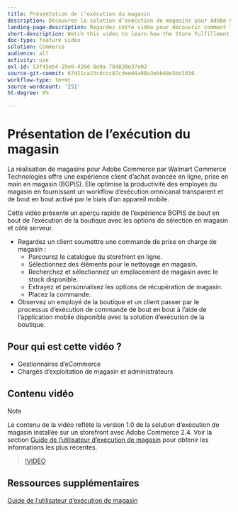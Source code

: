 ```yaml
---
title: Présentation de l’exécution du magasin
description: Découvrez la solution d’exécution de magasins pour Adobe Commerce par Walmart Commerce Technologies, une solution d’exécution de magasins omnicanaux avancée qui offre une expérience d’achat en ligne, prise en charge en magasin (BOPIS) de bout en bout.
landing-page-description: Regardez cette vidéo pour découvrir comment la solution d’exécution des magasins offre aux clients la commodité d’un nettoyage en magasin et à l’aide d’un curbside et permet aux employés de stocker des workflows d’exécution plus efficaces et prêts pour les appareils mobiles afin de sélectionner, préparer et transmettre des commandes de prise en main de magasin aux clients.
short-description: Watch this video to learn how the Store Fulfillment solution offers customers the convenience of in-store and curbside pick-up and store employees more efficient, mobile-ready fulfillment workflows to pick, stage, and hand-off store pickup orders to customers.
doc-type: feature video
solution: Commerce
audience: all
activity: use
exl-id: 53f45eb4-29e0-426d-8e9a-784838e37e03
source-git-commit: 67d21ca23cdccc87cdeed4a08a3ebb48e5bd1030
workflow-type: tm+mt
source-wordcount: '251'
ht-degree: 0%

---
```


# Présentation de l’exécution du magasin

La réalisation de magasins pour Adobe Commerce par Walmart Commerce Technologies offre une expérience client d’achat avancée en ligne, prise en main en magasin (BOPIS). Elle optimise la productivité des employés du magasin en fournissant un workflow d’exécution omnicanal transparent et de bout en bout activé par le biais d’un appareil mobile.

Cette vidéo présente un aperçu rapide de l’expérience BOPIS de bout en bout de l’exécution de la boutique avec les options de sélection en magasin et côté serveur.

- Regardez un client soumettre une commande de prise en charge de magasin :
   - Parcourez le catalogue du storefront en ligne.
   - Sélectionnez des éléments pour le nettoyage en magasin.
   - Recherchez et sélectionnez un emplacement de magasin avec le stock disponible.
   - Extrayez et personnalisez les options de récupération de magasin.
   - Placez la commande.
- Observez un employé de la boutique et un client passer par le processus d’exécution de commande de bout en bout à l’aide de l’application mobile disponible avec la solution d’exécution de la boutique.

## Pour qui est cette vidéo ?

- Gestionnaires d’eCommerce
- Chargés d’exploitation de magasin et administrateurs

## Contenu vidéo

>[!NOTE]
>
>Le contenu de la vidéo reflète la version 1.0 de la solution d’exécution de magasin installée sur un storefront avec Adobe Commerce 2.4. Voir la section [Guide de l’utilisateur d’exécution de magasin](https://experienceleague.adobe.com/docs/commerce-merchant-services/store-fulfillment/introduction.html) pour obtenir les informations les plus récentes.

>[!VIDEO](https://video.tv.adobe.com/v/343653?quality=12&learn=on)

## Ressources supplémentaires

[Guide de l’utilisateur d’exécution de magasin](https://experienceleague.adobe.com/docs/commerce-merchant-services/store-fulfillment/introduction.html)
